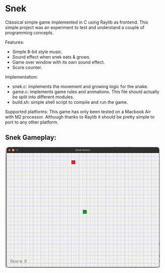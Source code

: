 # Snek

Classical simple game implemented in C using Raylib as frontend.
This simple project was an experiment to test and understand a couple
of programming concepts.

Features:
- Simple 8-bit style music.
- Sound effect when snek eats & grows.
- Game over window with its own sound effect.
- Score counter.

Implementation:
- snek.c: implements the movement and growing logic for the snake.
- game.c: implements game rules and animations. This file should
	actually be split into different modules.
- build.sh: simple shell script to compile and run the game.

Supported platforms:
This game has only been tested on a Macbook Air with M2 processor.
Although thanks to Raylib it should be pretty simple to port to any
other platform.

## Snek Gameplay:

![Snek game gameplay](https://github.com/Pickman22/snek/blob/master/snek_game.gif)

